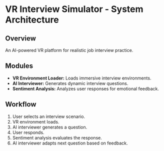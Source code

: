 # VR Interview Simulator - System Architecture

## Overview
An AI-powered VR platform for realistic job interview practice.

## Modules
- **VR Environment Loader:** Loads immersive interview environments.
- **AI Interviewer:** Generates dynamic interview questions.
- **Sentiment Analysis:** Analyzes user responses for emotional feedback.

## Workflow
1. User selects an interview scenario.
2. VR environment loads.
3. AI interviewer generates a question.
4. User responds.
5. Sentiment analysis evaluates the response.
6. AI interviewer adapts next question based on feedback.
